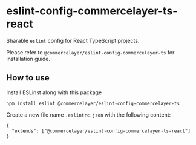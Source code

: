 # eslint-config-commercelayer-ts-react

Sharable `eslint` config for React TypeScript projects.

Please refer to `@commercelayer/eslint-config-commercelayer-ts` for installation guide.

## How to use

Install ESLinst along with this package

```
npm install eslint @commercelayer/eslint-config-commercelayer-ts
```

Create a new file name `.eslintrc.json` with the following content:

```jsonc
{
  "extends": ["@commercelayer/eslint-config-commercelayer-ts-react"]
}
```
